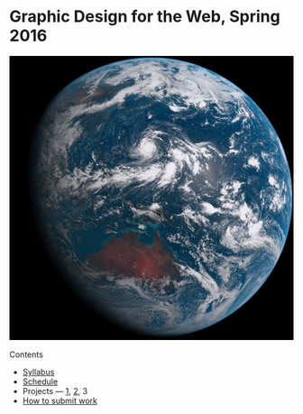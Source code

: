 # Graphic Design for the Web, Spring 2016

![Earth](earth.gif)

Contents
* [Syllabus](Syllabus.md)
* [Schedule](Schedule.md)
* Projects — [1](Project1.md), [2](Project2.md), 3
* [How to submit work](Submitting.md)
